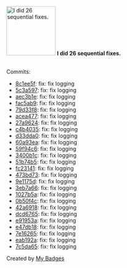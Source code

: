 <img src="https://my-badges.github.io/my-badges/fix-6+.png" alt="I did 26 sequential fixes." title="I did 26 sequential fixes." width="128">
<strong>I did 26 sequential fixes.</strong>
<br><br>

Commits:

- <a href="https://github.com/qoomon/actions--parallel-steps/commit/8c1ee5fa5de367b4362f8b7b87adb14cafedb05a">8c1ee5f</a>: fix: fix logging
- <a href="https://github.com/qoomon/actions--parallel-steps/commit/5c3a59746ee4d3a59abc754d9ebca741ceb96549">5c3a597</a>: fix: fix logging
- <a href="https://github.com/qoomon/actions--parallel-steps/commit/aec3b1eada3cb7cb52b56a0b8d945e9ea7494f26">aec3b1e</a>: fix: fix logging
- <a href="https://github.com/qoomon/actions--parallel-steps/commit/fac5ab92228ceaa61570e38ed1da616228cddd74">fac5ab9</a>: fix: fix logging
- <a href="https://github.com/qoomon/actions--parallel-steps/commit/79d33f82e1f7e16267026bfeff4a64020244735a">79d33f8</a>: fix: fix logging
- <a href="https://github.com/qoomon/actions--parallel-steps/commit/acea477984c14e16801b6477ad494620896665cf">acea477</a>: fix: fix logging
- <a href="https://github.com/qoomon/actions--parallel-steps/commit/27a9624d8cd2e6b153cd98202b7991e3ab0ffbb4">27a9624</a>: fix: fix logging
- <a href="https://github.com/qoomon/actions--parallel-steps/commit/c4b4035263a8870718145b9801e48cfafaa3c010">c4b4035</a>: fix: fix logging
- <a href="https://github.com/qoomon/actions--parallel-steps/commit/d33dda086f92192bbae4b325699d374f6ccf4973">d33dda0</a>: fix: fix logging
- <a href="https://github.com/qoomon/actions--parallel-steps/commit/60a93eac49406bc99d4c449bc62d3a8c534c215d">60a93ea</a>: fix: fix logging
- <a href="https://github.com/qoomon/actions--parallel-steps/commit/59f94c6f27d596cfb4b7479d73cad92b22d2ef45">59f94c6</a>: fix: fix logging
- <a href="https://github.com/qoomon/actions--parallel-steps/commit/3400b1c34329553c07b7ee67bb18439bce7340de">3400b1c</a>: fix: fix logging
- <a href="https://github.com/qoomon/actions--parallel-steps/commit/51b74b52125dfe0059268c493546732804e92372">51b74b5</a>: fix: fix logging
- <a href="https://github.com/qoomon/actions--parallel-steps/commit/fc2314127a6c371d81884a3f3ade41ce1bcf8706">fc23141</a>: fix: fix logging
- <a href="https://github.com/qoomon/actions--parallel-steps/commit/473bd73fc0614b7cfcb4397037a04c75c0e51497">473bd73</a>: fix: fix logging
- <a href="https://github.com/qoomon/actions--parallel-steps/commit/9e1175d468656e2d27f2ed9e3cac1d48a38cd67c">9e1175d</a>: fix: fix logging
- <a href="https://github.com/qoomon/actions--parallel-steps/commit/3eb7a6607473124b0d4b3fe13d19acdf66593bb5">3eb7a66</a>: fix: fix logging
- <a href="https://github.com/qoomon/actions--parallel-steps/commit/1027b5ab131bd5a887d9e3d4fc8c015bb963f61b">1027b5a</a>: fix: fix logging
- <a href="https://github.com/qoomon/actions--parallel-steps/commit/0b50f4c571779944be0459c5268435a998e6d853">0b50f4c</a>: fix: fix logging
- <a href="https://github.com/qoomon/actions--parallel-steps/commit/42a6918b35b87012cb61e991aa75c15dbec520a9">42a6918</a>: fix: fix logging
- <a href="https://github.com/qoomon/actions--parallel-steps/commit/dcd6765ca049e11f9a52c9832a64e5bffb7c6a13">dcd6765</a>: fix: fix logging
- <a href="https://github.com/qoomon/actions--parallel-steps/commit/e91953a5dc4401a8070a2473528479c4e8398504">e91953a</a>: fix: fix logging
- <a href="https://github.com/qoomon/actions--parallel-steps/commit/e47db181768fd7e04e2c68aaae5d8d558966fa3e">e47db18</a>: fix: fix logging
- <a href="https://github.com/qoomon/actions--parallel-steps/commit/7e1626545c3fac4578770a9cc1d55ae1d4204668">7e16265</a>: fix: fix logging
- <a href="https://github.com/qoomon/actions--parallel-steps/commit/eab192a698508723cb7c463c98749b767793c9b0">eab192a</a>: fix: fix logging
- <a href="https://github.com/qoomon/actions--parallel-steps/commit/7c5da65903ec289aa4d791e93891580b6453940f">7c5da65</a>: fix: fix logging


Created by <a href="https://github.com/my-badges/my-badges">My Badges</a>